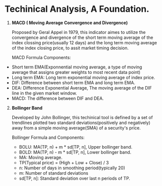 # Techinical Analysis, A Foundation. 

1. **MACD ( Moving Average Convergence and Divergence)**

   Proposed by Geral Appel in 1979, this indicator aimes to utilize the convergence and divergence of the short term moving 
   average of the index clossing price(usually 12 days) and the long term moving average of the index closing price, to 
   assit market timing decision.
  
   MACD Formula Components:
   
  - Short term EMA(Exponnential moving average, a type of moving average that assigns greater weights to most recent data point)
  - Long term EMA: Long term exponential moving average of index price. 
  - DIF: Difference between short term EMA and long term EMA. 
  - DEA: Difference Exponential Average, The moving average of the DIF line in the given market window.
  - MACD: The difference between DIF and DEA.
  

2. **Bollinger Band**

   Developed by John Bollinger, this techinical tool is defined by a set of trendlines plotted two standard deviations(positively and negatively) 
   away from a simple moving average(SMA) of a security's price. 
   
   Bollinger Formula and Components:
   
   - BOLU: MA(TP, n) + m * sd[TP, n], Upper bollinger band.
   - BOLD: MA(TP, n) - m * sd[TP, n], Lower bollinger band.
   - MA: Moving average.
   - TP(Typical price) = (High + Low + Close) / 3
   - n: Number of days in smoothing period(typically 20)
   - m: Number of standard deviations
   - sd[TP, n]: Standard deviation over last n periods of TP. 
   
  
